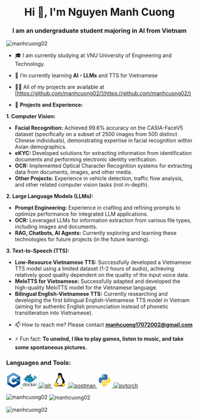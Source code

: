 <h1 align="center">Hi 👋, I'm Nguyen Manh Cuong</h1>
<h3 align="center">I am an undergraduate student majoring in AI from Vietnam</h3>


<p align="left"> <img src="https://komarev.com/ghpvc/?username=manhcuong02&label=Profile%20views&color=0e75b6&style=flat" alt="manhcuong02" /> </p>

- 🎓 I am currently studying at VNU University of Engineering and Technology.

- 🌱 I’m currently learning **AI - LLMs** and TTS for Vietnamese 

- 👨‍💻 All of my projects are available at [https://github.com/manhcuong02/](https://github.com/manhcuong02/)

- 💼 **Projects and Experience:**

**1. Computer Vision:**

*   **Facial Recognition:** Achieved 99.6% accuracy on the CASIA-FaceV5 dataset (specifically on a subset of 2500 images from 500 distinct Chinese individuals), demonstrating expertise in facial recognition within Asian demographics.
*   **eKYC:** Developed solutions for extracting information from identification documents and performing electronic identity verification.
*   **OCR:** Implemented Optical Character Recognition systems for extracting data from documents, images, and other media.
*   **Other Projects:** Experience in vehicle detection, traffic flow analysis, and other related computer vision tasks (not in-depth).

**2. Large Language Models (LLMs):**

*   **Prompt Engineering:**  Experience in crafting and refining prompts to optimize performance for integrated LLM applications.
*   **OCR:** Leveraged LLMs for information extraction from various file types, including images and documents.
*   **RAG, Chatbots, AI Agents:** Currently exploring and learning these technologies for future projects (in the future learning).

**3. Text-to-Speech (TTS):**

*   **Low-Resource Vietnamese TTS:** Successfully developed a Vietnamese TTS model using a limited dataset (1-2 hours of audio), achieving relatively good quality dependent on the quality of the input voice data.
*   **MeloTTS for Vietnamese:** Successfully adapted and developed the high-quality MeloTTS model for the Vietnamese language.
*   **Bilingual English-Vietnamese TTS:** Currently researching and developing the first bilingual English-Vietnamese TTS model in Vietnam (aiming for authentic English pronunciation instead of phonetic transliteration into Vietnamese).

- 📫 How to reach me? Please contact **manhcuong17072002@gmail.com**

- ⚡ Fun fact: **To unwind, I like to play games, listen to music, and take some spontaneous pictures.**

<p align="left">
</p>

<h3 align="left">Languages and Tools:</h3>
<p align="left"> <a href="https://www.w3schools.com/cpp/" target="_blank" rel="noreferrer"> <img src="https://raw.githubusercontent.com/devicons/devicon/master/icons/cplusplus/cplusplus-original.svg" alt="cplusplus" width="40" height="40"/> </a> <a href="https://www.docker.com/" target="_blank" rel="noreferrer"> <img src="https://raw.githubusercontent.com/devicons/devicon/master/icons/docker/docker-original-wordmark.svg" alt="docker" width="40" height="40"/> </a> <a href="https://git-scm.com/" target="_blank" rel="noreferrer"> <img src="https://www.vectorlogo.zone/logos/git-scm/git-scm-icon.svg" alt="git" width="40" height="40"/> </a> <a href="https://www.linux.org/" target="_blank" rel="noreferrer"> <img src="https://raw.githubusercontent.com/devicons/devicon/master/icons/linux/linux-original.svg" alt="linux" width="40" height="40"/> </a> <a href="https://postman.com" target="_blank" rel="noreferrer"> <img src="https://www.vectorlogo.zone/logos/getpostman/getpostman-icon.svg" alt="postman" width="40" height="40"/> </a> <a href="https://www.python.org" target="_blank" rel="noreferrer"> <img src="https://raw.githubusercontent.com/devicons/devicon/master/icons/python/python-original.svg" alt="python" width="40" height="40"/> </a> <a href="https://pytorch.org/" target="_blank" rel="noreferrer"> <img src="https://www.vectorlogo.zone/logos/pytorch/pytorch-icon.svg" alt="pytorch" width="40" height="40"/> </a> </p>

<p><img align="left" src="https://github-readme-stats.vercel.app/api/top-langs?username=manhcuong02&show_icons=true&locale=en&layout=compact" alt="manhcuong02" /></p>

<p>&nbsp;<img align="center" src="https://github-readme-stats.vercel.app/api?username=manhcuong02&show_icons=true&locale=en" alt="manhcuong02" /></p>

<p><img align="center" src="https://github-readme-streak-stats.herokuapp.com/?user=manhcuong02&" alt="manhcuong02" /></p>
